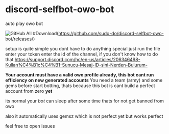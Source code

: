 # discord-selfbot-owo-bot
auto play owo bot

![GitHub All](https://img.shields.io/github/downloads/sudo-do/discord-selfbot-owo-bot/total?label=Total%20Downloads&style=for-the-badge)
#Download(https://github.com/sudo-do/discord-selfbot-owo-bot/releases/)


setup is quite simple you dont have to do anything special just run the file
enter your token
enter the id of the channel, if you don't know how to do that https://support.discord.com/hc/en-us/articles/206346498-Kullan%C4%B1c%C4%B1-Sunucu-Mesaj-ID-sini-Nerden-Bulurum-


**Your account must have a valid owo profile already, this bot cant run efficiency on new generated accounts**
 You need a team (army) and some gems before start botting, thats because this bot is cant build a perfect account from zero **yet**

its normal your *bot* can sleep after some time thats for not get banned from owo

also it automatically uses gemsz which is not perfect yet but works perfect

feel free to open issues
